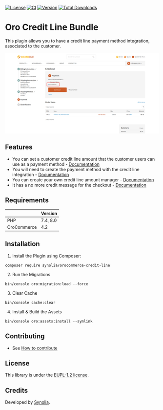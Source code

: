 [![License](https://img.shields.io/packagist/l/synolia/sylius-akeneo-plugin.svg)](LICENCE)
[![CI](https://github.com/synolia/OroCommerceCreditLinePlugin/actions/workflows/ci.yml/badge.svg)](https://github.com/synolia/OroCommerceCreditLinePlugin/actions/workflows/ci.yml)
[![Version](http://poser.pugx.org/synolia/orocommerce-credit-line/v)](https://packagist.org/packages/synolia/orocommerce-credit-line)
[![Total Downloads](http://poser.pugx.org/synolia/orocommerce-credit-line/downloads)](https://packagist.org/packages/synolia/orocommerce-credit-line)

# Oro Credit Line Bundle
This plugin allows you to have a credit line payment method integration, associated to the customer. 

![credit line method](docs/media/method.png)

## Features
- You can set a customer credit line amount that the customer users can use as a payment method - [Documentation](docs/CREDIT_LINE.md) 
- You will need to create the payment method with the credit line integration - [Documentation](docs/INTEGRATION.md)
- You can create your own credit line amount manager - [Documentation](docs/MANAGER.md)
- It has a no more credit message for the checkout - [Documentation](docs/NO_CREDIT.md)

## Requirements

| | Version |
| :--- | :--- |
| PHP  | 7.4, 8.0 |
| OroCommerce | 4.2 |

## Installation

1. Install the Plugin using Composer:
```shell
composer require synolia/orocommerce-credit-line
```
2. Run the Migrations
```shell
bin/console oro:migration:load --force
```
3. Clear Cache
```shell
bin/console cache:clear
```
4. Install & Build the Assets
```shell
bin/console oro:assets:install --symlink
```

## Contributing

* See [How to contribute](CONTRIBUTING.md)

## License

This library is under the [EUPL-1.2 license](LICENSE).

## Credits

Developed by [Synolia](https://synolia.com/).
